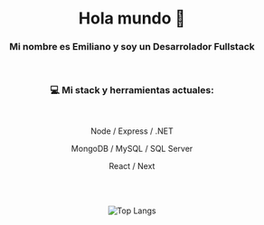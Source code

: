 <div align='center'>
  <h1>Hola mundo 👋</h1>
  <h3>Mi nombre es Emiliano y soy un Desarrolador Fullstack</h3>
  <br />
  <h3>💻 Mi stack y herramientas actuales:</h3>
  <br />
  <p>Node / Express / .NET</p>
  <p>MongoDB / MySQL / SQL Server</p>
  <p>React / Next</p>
  <br /><br />
  
  ![Top Langs](https://github-readme-stats.vercel.app/api/top-langs/?username=emiperalta&langs_count=10&layout=compact)

</div>

